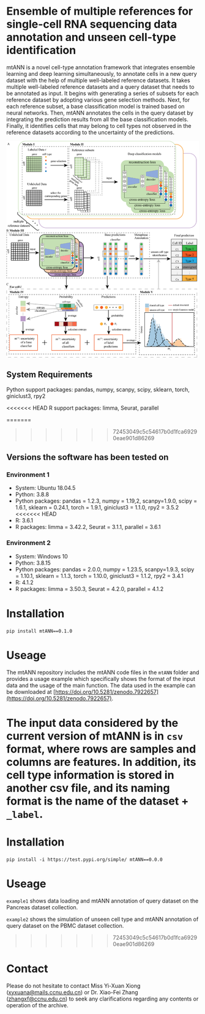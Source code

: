 # Ensemble of multiple references for single-cell RNA sequencing data annotation and unseen cell-type identification

mtANN is a novel cell-type annotation framework
that integrates ensemble learning and deep learning
simultaneously, to annotate cells in a new query dataset with the help of multiple well-labeled reference datasets. It takes multiple well-labeled reference datasets and a query dataset that needs to be annotated as input. It begins with generating a series of subsets for each reference dataset by adopting various gene selection methods. Next, for each reference subset, a base classification model is trained based on neural networks. Then, mtANN annotates the cells in the query dataset by integrating the prediction results from all the base classification models. Finally, it identifies cells that may belong to cell types not observed in the reference datasets according to the uncertainty of the predictions.

![Figure1](Figure1.png)

## System Requirements

Python support packages: pandas, numpy, scanpy, scipy, sklearn, torch, giniclust3, rpy2

<<<<<<< HEAD
R support packages: limma, Seurat, parallel

=======
>>>>>>> 72453049c5c54617b0d1fca69290eae901d86269
## Versions the software has been tested on

### Environment 1
- System: Ubuntu 18.04.5
- Python: 3.8.8
- Python packages: pandas = 1.2.3, numpy = 1.19,2, scanpy=1.9.0, scipy = 1.6.1, sklearn = 0.24.1, torch = 1.9.1, giniclust3 = 1.1.0, rpy2 = 3.5.2
<<<<<<< HEAD
- R: 3.6.1
- R packages: limma = 3.42.2, Seurat = 3.1.1, parallel = 3.6.1

### Environment 2
- System: Windows 10
- Python: 3.8.15
- Python packages: pandas = 2.0.0, numpy = 1.23.5, scanpy=1.9.3, scipy = 1.10.1, sklearn = 1.1.3, torch = 1.10.0, giniclust3 = 1.1.2, rpy2 = 3.4.1
- R: 4.1.2
- R packages: limma = 3.50.3, Seurat = 4.2.0, parallel = 4.1.2

# Installation

`pip install mtANN==0.1.0`

# Useage
The mtANN repository includes the mtANN code files in the `mtANN` folder and provides a usage example which specifically shows the format of the input data and the usage of the main function. The data used in the example can be downloaded at [https://doi.org/10.5281/zenodo.7922657](https://doi.org/10.5281/zenodo.7922657). 

The input data considered by the current version of mtANN is in `csv` format, where rows are samples and columns are features. In addition, its cell type information is stored in another csv file, and its naming format is the name of the dataset + `_label`.
=======

# Installation

`pip install -i https://test.pypi.org/simple/ mtANN==0.0.0`

# Useage

`example1` shows data loading and mtANN annotation of query dataset on the Pancreas dataset collection. 

`example2` shows the simulation of unseen cell type and mtANN annotation of query dataset on the PBMC dataset collection. 
>>>>>>> 72453049c5c54617b0d1fca69290eae901d86269

 
# Contact

Please do not hesitate to contact Miss Yi-Xuan Xiong ([xyxuana@mails.ccnu.edu.cn](xyxuana@mails.ccnu.edu.cn)) or Dr. Xiao-Fei Zhang ([zhangxf@ccnu.edu.cn](zhangxf@ccnu.edu.cn)) to seek any clarifications regarding any contents or operation of the archive.




